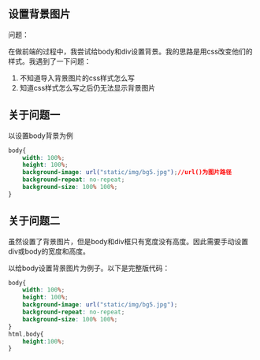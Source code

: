 ## 设置背景图片

问题：

在做前端的过程中，我尝试给body和div设置背景。我的思路是用css改变他们的样式。我遇到了一下问题：

1. 不知道导入背景图片的css样式怎么写
2. 知道css样式怎么写之后仍无法显示背景图片

## 关于问题一

以设置body背景为例

```css
body{
    width: 100%;
    height: 100%;
    background-image: url("static/img/bg5.jpg");//url()为图片路径
    background-repeat: no-repeat;
	background-size: 100% 100%;
}
```

## 关于问题二

虽然设置了背景图片，但是body和div框只有宽度没有高度。因此需要手动设置div或body的宽度和高度。

以给body设置背景图片为例子。以下是完整版代码：

```css
body{
    width: 100%;
    height: 100%;
    background-image: url("static/img/bg5.jpg");
    background-repeat: no-repeat;
	background-size: 100% 100%;
}
html,body{
	height:100%;
}
```

